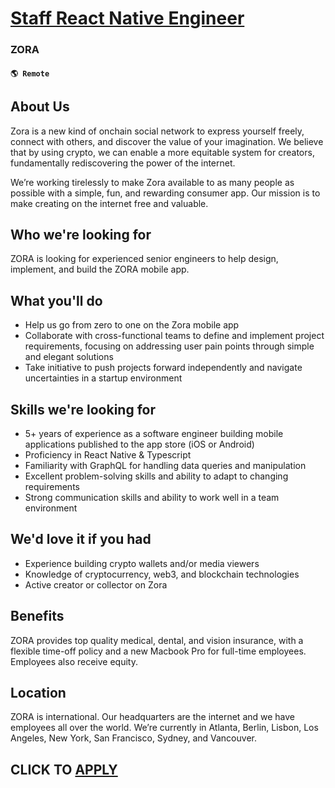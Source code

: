 # [Staff React Native Engineer](https://www.remotewlb.com/apply/staff-react-native-engineer-109847)  
### ZORA  
#### `🌎 Remote`  

## About Us

Zora is a new kind of onchain social network to express yourself freely, connect with others, and discover the value of your imagination. We believe that by using crypto, we can enable a more equitable system for creators, fundamentally rediscovering the power of the internet.

We’re working tirelessly to make Zora available to as many people as possible with a simple, fun, and rewarding consumer app. Our mission is to make creating on the internet free and valuable.

## Who we're looking for

ZORA is looking for experienced senior engineers to help design, implement, and build the ZORA mobile app.

## What you'll do

  * Help us go from zero to one on the Zora mobile app
  * Collaborate with cross-functional teams to define and implement project requirements, focusing on addressing user pain points through simple and elegant solutions
  * Take initiative to push projects forward independently and navigate uncertainties in a startup environment

## Skills we're looking for

  * 5+ years of experience as a software engineer building mobile applications published to the app store (iOS or Android)
  * Proficiency in React Native & Typescript
  * Familiarity with GraphQL for handling data queries and manipulation
  * Excellent problem-solving skills and ability to adapt to changing requirements
  * Strong communication skills and ability to work well in a team environment

## We'd love it if you had

  * Experience building crypto wallets and/or media viewers
  * Knowledge of cryptocurrency, web3, and blockchain technologies
  * Active creator or collector on Zora

## **Benefits**

ZORA provides top quality medical, dental, and vision insurance, with a flexible time-off policy and a new Macbook Pro for full-time employees. Employees also receive equity.

## **Location**

ZORA is international. Our headquarters are the internet and we have employees all over the world. We’re currently in Atlanta, Berlin, Lisbon, Los Angeles, New York, San Francisco, Sydney, and Vancouver.

  
## CLICK TO [APPLY](https://www.remotewlb.com/apply/staff-react-native-engineer-109847)

